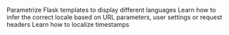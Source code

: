Parametrize Flask templates to display different languages Learn how to infer the correct locale based on URL parameters, user settings or request headers Learn how to localize timestamps